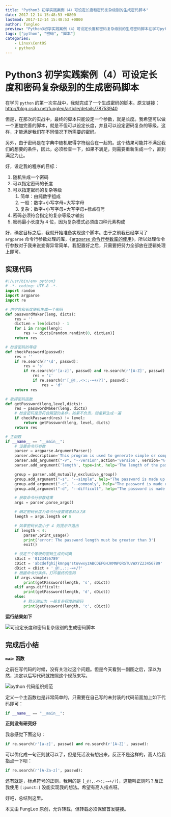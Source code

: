 ```yaml
---
title: "Python3 初学实践案例（4）可设定长度和密码复杂级别的生成密码脚本"
date: 2017-12-14 15:48:53 +0800
lastmod: 2017-12-14 15:48:53 +0800
author: fungleo
preview: "Python3初学实践案例（4）可设定长度和密码复杂级别的生成密码脚本在学习python的第一次实战中，我就完成了一个生成密码的脚本。原文链接：http://blog.csdn.net/fungleo/article/details/78753940但是，在那次的实战中，最终的脚本只能设定一个参数，就是长度。我希望可以做一个更加完善的脚本，就是不但可以设定长度，并且可以设定密码复杂的等级。这样"
tags: ["python", "密码", "脚本"]
categories:
    - Linux\CentOS
    - python3
---
```


# Python3 初学实践案例（4）可设定长度和密码复杂级别的生成密码脚本

在学习 `python` 的第一次实战中，我就完成了一个生成密码的脚本。原文链接：http://blog.csdn.net/fungleo/article/details/78753940

但是，在那次的实战中，最终的脚本只能设定一个参数，就是长度。我希望可以做一个更加完善的脚本，就是不但可以设定长度，并且可以设定密码复杂的等级。这样，才能满足我们在不同情况下所需要的密码。

另外，由于密码是在字典中随机取得字符组合在一起的。这个结果可能并不满足我们的想要的条件，因此，必须检查一下，如果不满足，则需要重新生成一个，直到满足为止。

好，设定我的程序的目标：

1. 随机生成一个密码
2. 可以指定密码的长度
3. 可以指定密码的复杂等级
    1. 简单：由纯数字组成
    2. 一般：数字+小写字母+大写字母
    3. 复杂：数字+小写字母+大写字母+标点符号
4. 密码必须符合指定的复杂等级才输出
5. 密码最小长度为 4 位，因为复杂模式必须由四种元素构成

好，确定目标之后，我就开始准备实现这个脚本。由于之前我已经学习了 `argparse` 命令行参数处理的库，《[argparse 命令行参数库的使用](http://blog.csdn.net/fungleo/article/details/78784180)》，所以处理命令行参数对于我来说变得异常简单，我配置好之后，只需要把努力全部放在逻辑处理上即可。

## 实现代码

```python
#!/usr/bin/env python3
# -*- coding: UTF-8 -*-
import random
import argparse
import re

# 用字典和长度随机生成一个密码
def passwordMaker(leng, dicts):
    res = ''
    dictLen = len(dicts) - 1
    for i in range(leng):
        res += dicts[random.randint(0, dictLen)]
    return res

# 检查密码的等级
def checkPassword(passwd):
    res = ''
    if re.search(r'\d', passwd):
        res = 's'
        if re.search(r'[a-z]', passwd) and re.search(r'[A-Z]', passwd):
            res = 'c'
            if re.search(r'[_@!,.<>:;-=+/?]', passwd):
                res = 'd'
    return res

# 取得密码函数
def getPassword(leng,level,dicts):
    res = passwordMaker(leng, dicts)
    # 检查密码是否符合期望的条件，如果不负责，则重新生成一遍
    if checkPassword(res) != level:
        return getPassword(leng, level, dicts)
    return res

# 主函数
if __name__ == "__main__":
    # 设置命令行参数
    parser = argparse.ArgumentParser()
    parser.description='This program is used to generate simple or complex passwords'
    parser.add_argument("-v", "--version",action='version', version='%(prog)s 1.0')
    parser.add_argument('length', type=int, help='The length of the password (Default 8)', nargs='?')

    group = parser.add_mutually_exclusive_group()
    group.add_argument("-s", "--simple", help="The password is made up of pure numbers", action="store_true")
    group.add_argument("-c", "--commonly", help="The password is made up of numbers and letters (Default)", action="store_true")
    group.add_argument("-d", "--difficult", help="The password is made up of numbers, letters, and punctuation", action="store_true")

    # 获取命令行参数结果
    args = parser.parse_args()

    # 确定密码长度为命令行设置或者默认为8
    length = args.length or 8

    # 如果密码长度小于 4 则提示并退出
    if length < 4:
        parser.print_usage()
        print('error: The password length must be greater than 3')
        exit()

    # 设定三个等级的密码生成的词典
    sDict = '0123456789'
    cDict = 'abcdefghijkmnpqrstuvwxyzABCDEFGHJKMNPQRSTUVWXYZ23456789'
    dDict = cDict + '_@!,.:;-=+/?'
    # 根据命令行条件，打印最终的密码
    if args.simple:
        print(getPassword(length, 's', sDict))
    elif args.difficult:
        print(getPassword(length, 'd', dDict))
    else:
        # 默认输出为 一般复杂程度的密码
        print(getPassword(length, 'c', cDict))
```
**运行结果如下**

![可设定长度和密码复杂级别的生成密码脚本](http://img.blog.csdn.net/20171214155158515?watermark/2/text/aHR0cDovL2Jsb2cuY3Nkbi5uZXQvRnVuZ0xlbw==/font/5a6L5L2T/fontsize/400/fill/I0JBQkFCMA==/dissolve/70/gravity/SouthEast)

## 完成后小结

**`main` 函数**

之前在写代码的时候，没有关注过这个问题。但是今天看到一副图之后，深以为然，决定以后写代码就按照这个规范来写。

![python 代码组织规范](http://img.blog.csdn.net/20171214153926908?watermark/2/text/aHR0cDovL2Jsb2cuY3Nkbi5uZXQvRnVuZ0xlbw==/font/5a6L5L2T/fontsize/400/fill/I0JBQkFCMA==/dissolve/70/gravity/SouthEast)

定义一个主函数也是非常简单的，只需要在自己写的未封装的代码前面加上如下代码即可：

```python
if __name__ == "__main__":
```

**正则没有研究好**

我总感觉下面这句：

```python
if re.search(r'[a-z]', passwd) and re.search(r'[A-Z]', passwd):
```

可以优化成一句正则就可以了，但是死活没有想出来。反正不是这样的，高人给我指点一下呗：

```python
if re.search(r'[A-Za-z]', passwd):
```

还有就是，标点符号的正则，我用的是 `[_@!,.<>:;-=+/?]`，这能叫正则吗？反正我使用 `[:punct:]` 没能实现我的想法。希望有高人指点呀。

好吧，总结到这里。

本文由 FungLeo 原创，允许转载，但转载必须保留首发链接。


